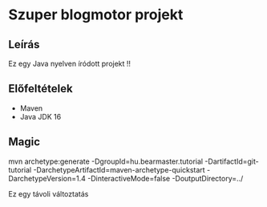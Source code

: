 # Szuper blogmotor projekt

## Leírás
Ez egy Java nyelven íródott projekt !!

## Előfeltételek
* Maven
* Java JDK 16

## Magic
mvn archetype:generate
-DgroupId=hu.bearmaster.tutorial
-DartifactId=git-tutorial
-DarchetypeArtifactId=maven-archetype-quickstart
-DarchetypeVersion=1.4
-DinteractiveMode=false
-DoutputDirectory=../

Ez egy távoli változtatás
